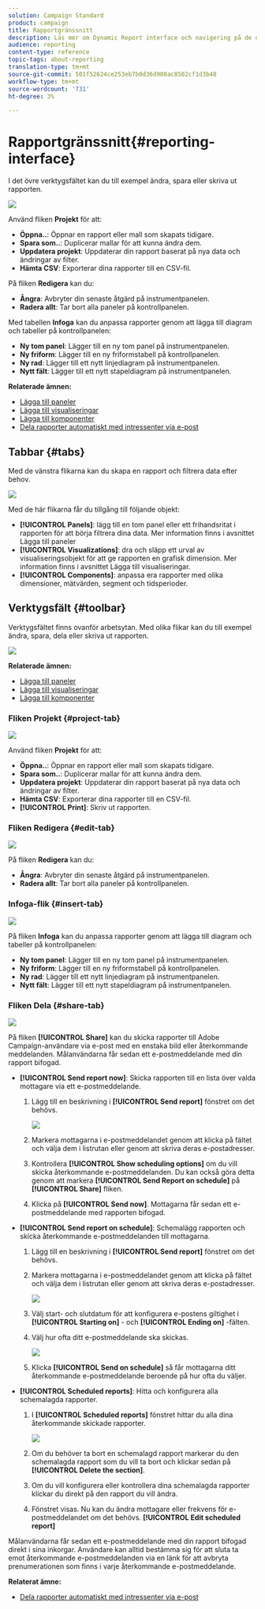 ```yaml
---
solution: Campaign Standard
product: campaign
title: Rapportgränssnitt
description: Läs mer om Dynamic Report interface och navigering på de olika flikarna och menyerna.
audience: reporting
content-type: reference
topic-tags: about-reporting
translation-type: tm+mt
source-git-commit: 501f52624ce253eb7b0d36d908ac8502cf1d3b48
workflow-type: tm+mt
source-wordcount: '731'
ht-degree: 3%

---
```



# Rapportgränssnitt{#reporting-interface}

I det övre verktygsfältet kan du till exempel ändra, spara eller skriva ut rapporten.

![](assets/dynamic_report_toolbar.png)

Använd fliken **Projekt** för att:

* **Öppna..**: Öppnar en rapport eller mall som skapats tidigare.
* **Spara som..**: Duplicerar mallar för att kunna ändra dem.
* **Uppdatera projekt**: Uppdaterar din rapport baserat på nya data och ändringar av filter.
* **Hämta CSV**: Exporterar dina rapporter till en CSV-fil.

På fliken **Redigera** kan du:

* **Ångra**: Avbryter din senaste åtgärd på instrumentpanelen.
* **Radera allt**: Tar bort alla paneler på kontrollpanelen.

Med tabellen **Infoga** kan du anpassa rapporter genom att lägga till diagram och tabeller på kontrollpanelen:

* **Ny tom panel**: Lägger till en ny tom panel på instrumentpanelen.
* **Ny friform**: Lägger till en ny friformstabell på kontrollpanelen.
* **Ny rad**: Lägger till ett nytt linjediagram på instrumentpanelen.
* **Nytt fält**: Lägger till ett nytt stapeldiagram på instrumentpanelen.

**Relaterade ämnen:**

* [Lägga till paneler](../../reporting/using/adding-panels.md)
* [Lägga till visualiseringar](../../reporting/using/adding-visualizations.md)
* [Lägga till komponenter](../../reporting/using/adding-components.md)
* [Dela rapporter automatiskt med intressenter via e-post](https://helpx.adobe.com/campaign/kb/simplify-campaign-management.html#Reportandshareinsightswithallstakeholders)

## Tabbar {#tabs}

Med de vänstra flikarna kan du skapa en rapport och filtrera data efter behov.

![](assets/dynamic_report_interface.png)

Med de här flikarna får du tillgång till följande objekt:

* **[!UICONTROL Panels]**: lägg till en tom panel eller ett frihandsritat i rapporten för att börja filtrera dina data. Mer information finns i avsnittet Lägga till paneler
* **[!UICONTROL Visualizations]**: dra och släpp ett urval av visualiseringsobjekt för att ge rapporten en grafisk dimension. Mer information finns i avsnittet Lägga till visualiseringar.
* **[!UICONTROL Components]**: anpassa era rapporter med olika dimensioner, mätvärden, segment och tidsperioder.

## Verktygsfält {#toolbar}

Verktygsfältet finns ovanför arbetsytan. Med olika flikar kan du till exempel ändra, spara, dela eller skriva ut rapporten.

![](assets/dynamic_report_toolbar.png)

**Relaterade ämnen:**

* [Lägga till paneler](../../reporting/using/adding-panels.md)
* [Lägga till visualiseringar](../../reporting/using/adding-visualizations.md)
* [Lägga till komponenter](../../reporting/using/adding-components.md)

### Fliken Projekt {#project-tab}

![](assets/tab_project.png)

Använd fliken **Projekt** för att:

* **Öppna..**: Öppnar en rapport eller mall som skapats tidigare.
* **Spara som..**: Duplicerar mallar för att kunna ändra dem.
* **Uppdatera projekt**: Uppdaterar din rapport baserat på nya data och ändringar av filter.
* **Hämta CSV**: Exporterar dina rapporter till en CSV-fil.
* **[!UICONTROL Print]**: Skriv ut rapporten.

### Fliken Redigera {#edit-tab}

![](assets/tab_edit.png)

På fliken **Redigera** kan du:

* **Ångra**: Avbryter din senaste åtgärd på instrumentpanelen.
* **Radera allt**: Tar bort alla paneler på kontrollpanelen.

### Infoga-flik {#insert-tab}

![](assets/tab_insert.png)

På fliken **Infoga** kan du anpassa rapporter genom att lägga till diagram och tabeller på kontrollpanelen:

* **Ny tom panel**: Lägger till en ny tom panel på instrumentpanelen.
* **Ny friform**: Lägger till en ny friformstabell på kontrollpanelen.
* **Ny rad**: Lägger till ett nytt linjediagram på instrumentpanelen.
* **Nytt fält**: Lägger till ett nytt stapeldiagram på instrumentpanelen.

### Fliken Dela {#share-tab}

![](assets/tab_share_1.png)

På fliken **[!UICONTROL Share]** kan du skicka rapporter till Adobe Campaign-användare via e-post med en enstaka bild eller återkommande meddelanden. Målanvändarna får sedan ett e-postmeddelande med din rapport bifogad.

* **[!UICONTROL Send report now]**: Skicka rapporten till en lista över valda mottagare via ett e-postmeddelande.

   1. Lägg till en beskrivning i **[!UICONTROL Send report]** fönstret om det behövs.

      ![](assets/tab_share_4.png)

   1. Markera mottagarna i e-postmeddelandet genom att klicka på fältet och välja dem i listrutan eller genom att skriva deras e-postadresser.
   1. Kontrollera **[!UICONTROL Show scheduling options]** om du vill skicka återkommande e-postmeddelanden. Du kan också göra detta genom att markera **[!UICONTROL Send Report on schedule]** på **[!UICONTROL Share]** fliken.
   1. Klicka på **[!UICONTROL Send now]**. Mottagarna får sedan ett e-postmeddelande med rapporten bifogad.

* **[!UICONTROL Send report on schedule]**: Schemalägg rapporten och skicka återkommande e-postmeddelanden till mottagarna.

   1. Lägg till en beskrivning i **[!UICONTROL Send report]** fönstret om det behövs.
   1. Markera mottagarna i e-postmeddelandet genom att klicka på fältet och välja dem i listrutan eller genom att skriva deras e-postadresser.

      ![](assets/tab_share_5.png)

   1. Välj start- och slutdatum för att konfigurera e-postens giltighet i **[!UICONTROL Starting on]** - och **[!UICONTROL Ending on]** -fälten.
   1. Välj hur ofta ditt e-postmeddelande ska skickas.

      ![](assets/tab_share_2.png)

   1. Klicka **[!UICONTROL Send on schedule]** så får mottagarna ditt återkommande e-postmeddelande beroende på hur ofta du väljer.

* **[!UICONTROL Scheduled reports]**: Hitta och konfigurera alla schemalagda rapporter.

   1. I **[!UICONTROL Scheduled reports]** fönstret hittar du alla dina återkommande skickade rapporter.

      ![](assets/tab_share_3.png)

   1. Om du behöver ta bort en schemalagd rapport markerar du den schemalagda rapport som du vill ta bort och klickar sedan på **[!UICONTROL Delete the section]**.
   1. Om du vill konfigurera eller kontrollera dina schemalagda rapporter klickar du direkt på den rapport du vill ändra.
   1. Fönstret visas. Nu kan du ändra mottagare eller frekvens för e-postmeddelandet om det behövs. **[!UICONTROL Edit scheduled report]**

Målanvändarna får sedan ett e-postmeddelande med din rapport bifogad direkt i sina inkorgar. Användare kan alltid bestämma sig för att sluta ta emot återkommande e-postmeddelanden via en länk för att avbryta prenumerationen som finns i varje återkommande e-postmeddelande.

**Relaterat ämne:**

* [Dela rapporter automatiskt med intressenter via e-post](https://helpx.adobe.com/campaign/kb/simplify-campaign-management.html#Reportandshareinsightswithallstakeholders)
